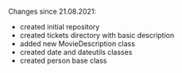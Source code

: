Changes since 21.08.2021:
* created initial repository
* created tickets directory with basic description
* added new MovieDescription class
* created date and dateutils classes
* created person base class
